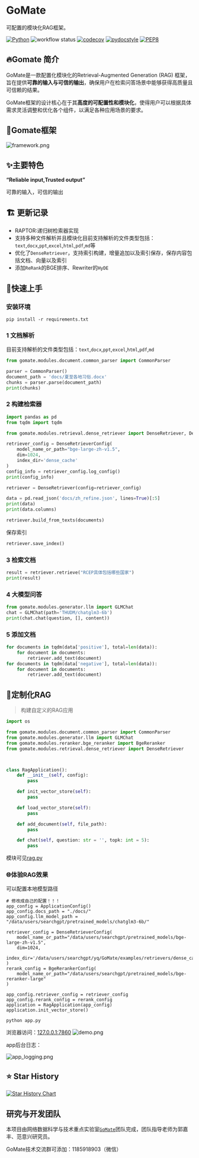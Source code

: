 # GoMate

可配置的模块化RAG框架。

[![Python](https://img.shields.io/badge/Python-3.10.0-3776AB.svg?style=flat)](https://www.python.org)
![workflow status](https://github.com/gomate-community/rageval/actions/workflows/makefile.yml/badge.svg)
[![codecov](https://codecov.io/gh/gomate-community/GoMate/graph/badge.svg?token=eG99uSM8mC)](https://codecov.io/gh/gomate-community/GoMate)
[![pydocstyle](https://img.shields.io/badge/pydocstyle-enabled-AD4CD3)](http://www.pydocstyle.org/en/stable/)
[![PEP8](https://img.shields.io/badge/code%20style-pep8-orange.svg)](https://www.python.org/dev/peps/pep-0008/)


## 🔥Gomate 简介
GoMate是一款配置化模块化的Retrieval-Augmented Generation (RAG) 框架，旨在提供**可靠的输入与可信的输出**，确保用户在检索问答场景中能够获得高质量且可信赖的结果。

GoMate框架的设计核心在于其**高度的可配置性和模块化**，使得用户可以根据具体需求灵活调整和优化各个组件，以满足各种应用场景的要求。

## 🔨Gomate框架
![framework.png](resources%2Fframework.png)
## ✨主要特色

**“Reliable input,Trusted output”**

可靠的输入，可信的输出

## 🏗️ 更新记录

-  RAPTOR:递归树检索器实现
- 支持多种文件解析并且模块化目前支持解析的文件类型包括：`text`,`docx`,`ppt`,`excel`,`html`,`pdf`,`md`等
- 优化了`DenseRetriever`，支持索引构建，增量追加以及索引保存，保存内容包括文档、向量以及索引
- 添加`ReRank`的BGE排序、Rewriter的`HyDE`
## 🚀快速上手

### 安装环境
```shell
pip install -r requirements.txt
```
### 1 文档解析

目前支持解析的文件类型包括：`text`,`docx`,`ppt`,`excel`,`html`,`pdf`,`md`

```python
from gomate.modules.document.common_parser import CommonParser

parser = CommonParser()
document_path = 'docs/夏至各地习俗.docx'
chunks = parser.parse(document_path)
print(chunks)
```

### 2 构建检索器

```python
import pandas as pd
from tqdm import tqdm

from gomate.modules.retrieval.dense_retriever import DenseRetriever, DenseRetrieverConfig

retriever_config = DenseRetrieverConfig(
    model_name_or_path="bge-large-zh-v1.5",
    dim=1024,
    index_dir='dense_cache'
)
config_info = retriever_config.log_config()
print(config_info)

retriever = DenseRetriever(config=retriever_config)

data = pd.read_json('docs/zh_refine.json', lines=True)[:5]
print(data)
print(data.columns)

retriever.build_from_texts(documents)
```


保存索引
```python
retriever.save_index()
```


### 3 检索文档

```python
result = retriever.retrieve("RCEP具体包括哪些国家")
print(result)
```

### 4 大模型问答
```python
from gomate.modules.generator.llm import GLMChat
chat = GLMChat(path='THUDM/chatglm3-6b')
print(chat.chat(question, [], content))
```

### 5 添加文档

```python
for documents in tqdm(data['positive'], total=len(data)):
    for document in documents:
        retriever.add_text(document)
for documents in tqdm(data['negative'], total=len(data)):
    for document in documents:
        retriever.add_text(document)
```

## 🔧定制化RAG

> 构建自定义的RAG应用

```python
import os

from gomate.modules.document.common_parser import CommonParser
from gomate.modules.generator.llm import GLMChat
from gomate.modules.reranker.bge_reranker import BgeReranker
from gomate.modules.retrieval.dense_retriever import DenseRetriever



class RagApplication():
    def __init__(self, config):
        pass

    def init_vector_store(self):
        pass

    def load_vector_store(self):
        pass

    def add_document(self, file_path):
        pass

    def chat(self, question: str = '', topk: int = 5):
        pass
```

模块可见[rag.py](gomate/applications/rag.py)


### 🌐体验RAG效果
可以配置本地模型路径
```text
# 修改成自己的配置！！！
app_config = ApplicationConfig()
app_config.docs_path = "./docs/"
app_config.llm_model_path = "/data/users/searchgpt/pretrained_models/chatglm3-6b/"

retriever_config = DenseRetrieverConfig(
    model_name_or_path="/data/users/searchgpt/pretrained_models/bge-large-zh-v1.5",
    dim=1024,
    index_dir='/data/users/searchgpt/yq/GoMate/examples/retrievers/dense_cache'
)
rerank_config = BgeRerankerConfig(
    model_name_or_path="/data/users/searchgpt/pretrained_models/bge-reranker-large"
)

app_config.retriever_config = retriever_config
app_config.rerank_config = rerank_config
application = RagApplication(app_config)
application.init_vector_store()
```

```shell
python app.py
```
浏览器访问：[127.0.0.1:7860](127.0.0.1:7860)
![demo.png](resources%2Fdemo.png)

app后台日志：

![app_logging.png](resources%2Fapp_logging.png)
## ⭐️ Star History

[![Star History Chart](https://api.star-history.com/svg?repos=gomate-community/GoMate&type=Date)](https://star-history.com/#gomate-community/GoMate&Date)

## 研究与开发团队
本项目由网络数据科学与技术重点实验室[`GoMate`](https://github.com/gomate-community)团队完成，团队指导老师为郭嘉丰、范意兴研究员。

GoMate技术交流群可添加：1185918903（微信）

